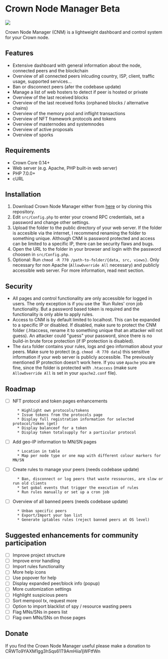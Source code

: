 # Crown Node Manager Beta

![](https://i.imgur.com/x4FZMVC.png)

Crown Node Manager (CNM) is a lightweight dashboard and control system for your Crown node.


## Features

* Extensive dashboard with general information about the node, connected peers and the blockchain
* Overview of all connected peers inlcuding country, ISP, client, traffic usage, supported services...
* Ban or disconnect peers (afer the codebase update)
* Manage a list of web hosters to detect if peer is hosted or private
* Overview of the last received blocks
* Overview of the last received forks (orphaned blocks / alternative chains)
* Overview of the memory pool and inflight transactions
* Overview of NFT framework protocols and tokens
* Overview of masternodes and systemnodes
* Overview of active proposals
* Overview of sporks

## Requirements

* Crown Core 0.14+
* Web server (e.g. Apache, PHP built-in web server)
* PHP 7.0.0+
* cURL

## Installation

1. Download Crown Node Manager either from [here](https://github.com/walkjivefly/crown-node-manager/releases) or by cloning this  repository.
2. Edit `src/Config.php` to enter your crownd RPC credentials, set a password and change other settings.
3. Upload the folder to the public directory of your web server. If the folder is accesible via the internet, I recommend renaming the folder to something unique. Although CNM is password protected and access can be limited to a specific IP, there can be security flaws and bugs.
4. Open the URL to the folder in your browser and login with the password choosen in `src/Config.php`.
5. Optional: Run `chmod -R 770 /path-to-folder/{data, src, views}`. Only necessary for non Apache (`AllowOverride All` necessary) and publicly accessible web server. For more information, read next section.

## Security

* All pages and control functionality are only accessible for logged in users. The only exception is if you use the `Run Rules' cron job functionality. But a password based token is required
and the functionality is only able to apply rules. 
* Access to CNM is by default limited to localhost. This can be expanded to a specific IP or disabled. If disabled, make sure to protect the CNM folder (.htaccess, rename it to something unique 
that an attacker will not guess). An attacker could "guess" your password, since there is no build-in brute force protection (if IP protection is disabled).
* The `data` folder contains your rules, logs and geo information about your peers. Make sure to protect (e.g. `chmod -R 770 data`) this sensitive information if your web server is publicly accessible. The previously mentioned
IP protection doesn't work here. If you use `Apache` you are fine, since the folder is protected with `.htaccess` (make sure `AllowOverride All` is set in your `apache2.conf` file).

## Roadmap

- [ ] NFT protocol and token pages enhancements

        * Highlight own protocols/tokens
		* Issue tokens from the protocols page
		* Display full registration information for selected protocol/token (get)
		* Display balanceof for a token
		* Display token totalsupply for a particular protocol

- [ ] Add geo-IP information to MN/SN pages

		* Location in table
		* Map per node type or one map with different colour markers for MN/SN

- [ ] Create rules to manage your peers (needs codebase update)

		* Ban, disconnect or log peers that waste ressources, are slow or run old clients
		* Set gobal events that trigger the execution of rules
		* Run rules manually or set up a cron job

- [ ] Overview of all banned peers (needs codebase update)

		* Unban specific peers
		* Export/Import your ban list
		* Generate iptables rules (reject banned peers at OS level)

## Suggested enhancements for community participation

- [ ] Improve project structure
- [ ] Improve error handling
- [ ] Import rules functionality
- [ ] More help icons
- [ ] Use popover for help
- [ ] Display expanded peer/block info (popup)
- [ ] More customization settings
- [ ] Highlight suspicious peers
- [ ] Sort mempool tx, request more
- [ ] Option to import blacklist of spy / resource wasting peers
- [ ] Flag MNs/SNs in peers list
- [ ] Flag own MNs/SNs on those pages

## Donate

If you find the Crown Node Manager useful please make a donation to 
CRWTo9YAXM1gg3hSqs61T9AmHiia1jWFtfWn

